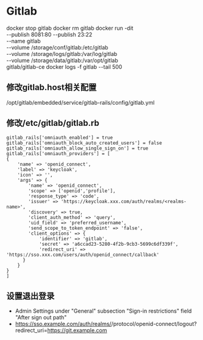 # Gitlab

docker stop gitlab
docker rm gitlab
docker run -dit \
    --publish 8081:80 --publish 23:22 \
    --name gitlab \
    --volume /storage/conf/gitlab:/etc/gitlab \
    --volume /storage/logs/gitlab:/var/log/gitlab \
    --volume /storage/data/gitlab:/var/opt/gitlab \
    gitlab/gitlab-ce
docker logs -f gitlab --tail 500


## 修改gitlab.host相关配置
/opt/gitlab/embedded/service/gitlab-rails/config/gitlab.yml

## 修改/etc/gitlab/gitlab.rb
```
gitlab_rails['omniauth_enabled'] = true
gitlab_rails['omniauth_block_auto_created_users'] = false
gitlab_rails['omniauth_allow_single_sign_on'] = true
gitlab_rails['omniauth_providers'] = [
{
    'name' => 'openid_connect',
    'label' => 'keycloak',
    'icon' => '',
    'args' => {
        'name' => 'openid_connect',
        'scope' => ['openid','profile'],
        'response_type' => 'code',
        'issuer' => 'https://keycloak.xxx.com/auth/realms/<realms-name>',
        'discovery' => true,
        'client_auth_method' => 'query',
        'uid_field' => 'preferred_username',
        'send_scope_to_token_endpoint' => 'false',
        'client_options' => {
            'identifier' => 'gitlab',
            'secret' => 'a6ccad23-5280-4f2b-9cb3-5699c6df339f',
            'redirect_uri' => 'https://sso.xxx.com/users/auth/openid_connect/callback'
      }
    }
}
]
```

## 设置退出登录
- Admin Settings under "General" subsection "Sign-in restrictions" field "After sign out path"
- https://sso.example.com/auth/realms/<realm>/protocol/openid-connect/logout?redirect_uri=https://git.example.com